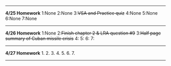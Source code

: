 ***
**4/25 Homework**
1:None
2:None
3:~~VSA and Practice quiz~~
4:None
5:None
6:None
7:None
*** 
**4/26 Homework**
1:None
2:~~Finish chapter 2 & LRA question #9~~
3:~~Half page summary of Cuban missile crisis~~
4:
5:
6:
7:
***
**4/27 Homework**
1. 
2. 
3. 
4. 
5. 
6. 
7.
***
